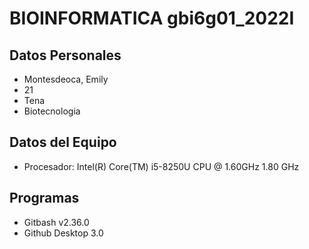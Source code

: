 # BIOINFORMATICA gbi6g01_2022I
## Datos Personales 
- Montesdeoca, Emily
- 21
- Tena
- Biotecnologia
## Datos del Equipo
- Procesador:
Intel(R) Core(TM) i5-8250U CPU @ 1.60GHz   1.80 GHz
## Programas 
- Gitbash v2.36.0
- Github Desktop 3.0
